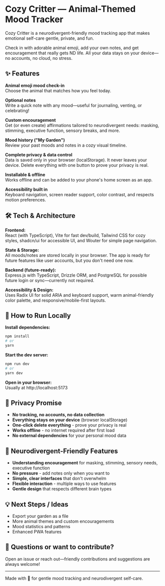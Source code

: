 # Cozy Critter — Animal-Themed Mood Tracker

Cozy Critter is a neurodivergent-friendly mood tracking app that makes emotional self-care gentle, private, and fun.

Check in with adorable animal emoji, add your own notes, and get encouragement that really gets ND life. All your data stays on your device—no accounts, no cloud, no stress.

## ✨ Features

**Animal emoji mood check-in**  
Choose the animal that matches how you feel today.

**Optional notes**  
Write a quick note with any mood—useful for journaling, venting, or celebrating!

**Custom encouragement**  
Get (or even create) affirmations tailored to neurodivergent needs: masking, stimming, executive function, sensory breaks, and more.

**Mood history ("My Garden")**  
Review your past moods and notes in a cozy visual timeline.

**Complete privacy & data control**  
Data is saved only in your browser (localStorage). It never leaves your device. Delete everything with one button to prove your privacy is real.

**Installable & offline**  
Works offline and can be added to your phone's home screen as an app.

**Accessibility built in**  
Keyboard navigation, screen reader support, color contrast, and respects motion preferences.

## 🛠️ Tech & Architecture

**Frontend:**  
React (with TypeScript), Vite for fast dev/build, Tailwind CSS for cozy styles, shadcn/ui for accessible UI, and Wouter for simple page navigation.

**State & Storage:**  
All moods/notes are stored locally in your browser. The app is ready for future features like user accounts, but you don't need one now.

**Backend (future-ready):**  
Express.js with TypeScript, Drizzle ORM, and PostgreSQL for possible future login or sync—currently not required.

**Accessibility & Design:**  
Uses Radix UI for solid ARIA and keyboard support, warm animal-friendly color palette, and responsive/mobile-first layouts.

## 🚀 How to Run Locally

**Install dependencies:**
```bash
npm install
# or
yarn
```

**Start the dev server:**
```bash
npm run dev
# or  
yarn dev
```

**Open in your browser:**  
Usually at http://localhost:5173

## 🔐 Privacy Promise

- **No tracking, no accounts, no data collection**
- **Everything stays on your device** (browser localStorage)
- **One-click delete everything** - prove your privacy is real
- **Works offline** - no internet required after first load
- **No external dependencies** for your personal mood data

## 💝 Neurodivergent-Friendly Features

- **Understanding encouragement** for masking, stimming, sensory needs, executive function
- **No pressure** - add notes only when you want to
- **Simple, clear interfaces** that don't overwhelm
- **Flexible interaction** - multiple ways to use features
- **Gentle design** that respects different brain types

## 💡 Next Steps / Ideas

- Export your garden as a file
- More animal themes and custom encouragements
- Mood statistics and patterns
- Enhanced PWA features

## 💚 Questions or want to contribute?

Open an issue or reach out—friendly contributions and suggestions are always welcome!

---

Made with 💝 for gentle mood tracking and neurodivergent self-care.